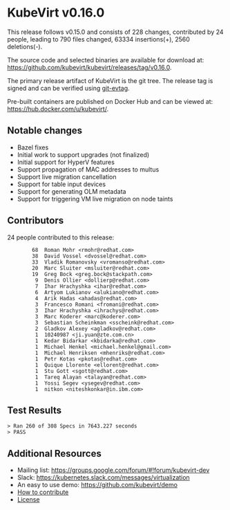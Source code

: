 KubeVirt v0.16.0
================

This release follows v0.15.0 and consists of 228 changes, contributed by
24 people, leading to 790 files changed, 63334 insertions(+), 2560 deletions(-).

The source code and selected binaries are available for download at:
<https://github.com/kubevirt/kubevirt/releases/tag/v0.16.0>.

The primary release artifact of KubeVirt is the git tree. The release tag is
signed and can be verified using [git-evtag][git-evtag].

Pre-built containers are published on Docker Hub and can be viewed at:
<https://hub.docker.com/u/kubevirt/>.

Notable changes
---------------

- Bazel fixes
- Initial work to support upgrades (not finalized)
- Initial support for HyperV features
- Support propagation of MAC addresses to multus
- Support live migration cancellation
- Support for table input devices
- Support for generating OLM metadata
- Support for triggering VM live migration on node taints

Contributors
------------

24 people contributed to this release:

```
        68	Roman Mohr <rmohr@redhat.com>
        38	David Vossel <dvossel@redhat.com>
        33	Vladik Romanovsky <vromanso@redhat.com>
        20	Marc Sluiter <msluiter@redhat.com>
        19	Greg Bock <greg.bock@stackpath.com>
         9	Denis Ollier <dollierp@redhat.com>
         7	Ihar Hrachyshka <ihar@redhat.com>
         6	Artyom Lukianov <alukiano@redhat.com>
         4	Arik Hadas <ahadas@redhat.com>
         3	Francesco Romani <fromani@redhat.com>
         3	Ihar Hrachyshka <ihrachys@redhat.com>
         3	Marc Koderer <marc@koderer.com>
         3	Sebastian Scheinkman <sscheink@redhat.com>
         2	Gladkov Alexey <agladkov@redhat.com>
         1	10240987 <ji.yuan@zte.com.cn>
         1	Kedar Bidarkar <kbidarka@redhat.com>
         1	Michael Henkel <michael.henkel@gmail.com>
         1	Michael Henriksen <mhenriks@redhat.com>
         1	Petr Kotas <pkotas@redhat.com>
         1	Quique Llorente <ellorent@redhat.com>
         1	Stu Gott <sgott@redhat.com>
         1	Tareq Alayan <talayan@redhat.com>
         1	Yossi Segev <ysegev@redhat.com>
         1	nitkon <niteshkonkar@in.ibm.com>
```

Test Results
------------

```
> Ran 260 of 308 Specs in 7643.227 seconds
> PASS
```

Additional Resources
--------------------

- Mailing list: <https://groups.google.com/forum/#!forum/kubevirt-dev>
- Slack: <https://kubernetes.slack.com/messages/virtualization>
- An easy to use demo: <https://github.com/kubevirt/demo>
- [How to contribute][contributing]
- [License][license]

[git-evtag]: https://github.com/cgwalters/git-evtag#using-git-evtag
[contributing]: https://github.com/kubevirt/kubevirt/blob/master/CONTRIBUTING.md
[license]: https://github.com/kubevirt/kubevirt/blob/master/LICENSE
